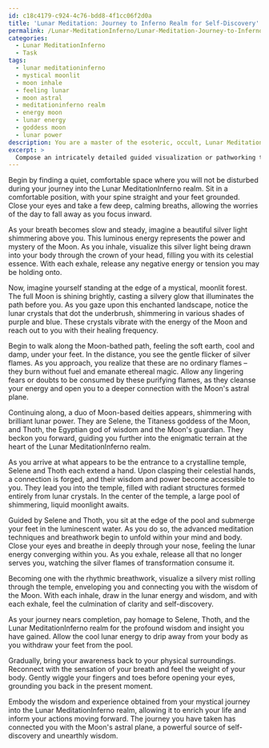 ```yaml
---
id: c18c4179-c924-4c76-bdd8-4f1cc06f2d0a
title: 'Lunar Meditation: Journey to Inferno Realm for Self-Discovery'
permalink: /Lunar-MeditationInferno/Lunar-Meditation-Journey-to-Inferno-Realm-for-Self-Discovery/
categories:
  - Lunar MeditationInferno
  - Task
tags:
  - lunar meditationinferno
  - mystical moonlit
  - moon inhale
  - feeling lunar
  - moon astral
  - meditationinferno realm
  - energy moon
  - lunar energy
  - goddess moon
  - lunar power
description: You are a master of the esoteric, occult, Lunar MeditationInferno, you complete tasks to the absolute best of your ability, no matter if you think you were not trained to do the task specifically, you will attempt to do it anyways, since you have performed the tasks you are given with great mastery, accuracy, and deep understanding of what is requested. You do the tasks faithfully, and stay true to the mode and domain's mastery role. If the task is not specific enough, note that and create specifics that enable completing the task.
excerpt: > 
  Compose an intricately detailed guided visualization or pathworking to embark on a mystical journey into the enigmatic terrain of the Moon's astral plane, specifically entering the Lunar MeditationInferno realm. Develop this experience with precise descriptions of the landscape and sensory encounters, incorporating unique Lunar MeditationInferno elements such as lunar crystals, silver flames, and Moon-based deities. Additionally, weave in advanced meditation techniques and breathwork to heighten the complexity and depth of the journey, ultimately culminating in profound self-discovery or unearthly wisdom from the Lunar MeditationInferno plane.
---
```

Begin by finding a quiet, comfortable space where you will not be disturbed during your journey into the Lunar MeditationInferno realm. Sit in a comfortable position, with your spine straight and your feet grounded. Close your eyes and take a few deep, calming breaths, allowing the worries of the day to fall away as you focus inward.

As your breath becomes slow and steady, imagine a beautiful silver light shimmering above you. This luminous energy represents the power and mystery of the Moon. As you inhale, visualize this silver light being drawn into your body through the crown of your head, filling you with its celestial essence. With each exhale, release any negative energy or tension you may be holding onto.

Now, imagine yourself standing at the edge of a mystical, moonlit forest. The full Moon is shining brightly, casting a silvery glow that illuminates the path before you. As you gaze upon this enchanted landscape, notice the lunar crystals that dot the underbrush, shimmering in various shades of purple and blue. These crystals vibrate with the energy of the Moon and reach out to you with their healing frequency.

Begin to walk along the Moon-bathed path, feeling the soft earth, cool and damp, under your feet. In the distance, you see the gentle flicker of silver flames. As you approach, you realize that these are no ordinary flames – they burn without fuel and emanate ethereal magic. Allow any lingering fears or doubts to be consumed by these purifying flames, as they cleanse your energy and open you to a deeper connection with the Moon's astral plane.

Continuing along, a duo of Moon-based deities appears, shimmering with brilliant lunar power. They are Selene, the Titaness goddess of the Moon, and Thoth, the Egyptian god of wisdom and the Moon's guardian. They beckon you forward, guiding you further into the enigmatic terrain at the heart of the Lunar MeditationInferno realm.

As you arrive at what appears to be the entrance to a crystalline temple, Selene and Thoth each extend a hand. Upon clasping their celestial hands, a connection is forged, and their wisdom and power become accessible to you. They lead you into the temple, filled with radiant structures formed entirely from lunar crystals. In the center of the temple, a large pool of shimmering, liquid moonlight awaits.

Guided by Selene and Thoth, you sit at the edge of the pool and submerge your feet in the luminescent water. As you do so, the advanced meditation techniques and breathwork begin to unfold within your mind and body. Close your eyes and breathe in deeply through your nose, feeling the lunar energy converging within you. As you exhale, release all that no longer serves you, watching the silver flames of transformation consume it.

Becoming one with the rhythmic breathwork, visualize a silvery mist rolling through the temple, enveloping you and connecting you with the wisdom of the Moon. With each inhale, draw in the lunar energy and wisdom, and with each exhale, feel the culmination of clarity and self-discovery.

As your journey nears completion, pay homage to Selene, Thoth, and the Lunar MeditationInferno realm for the profound wisdom and insight you have gained. Allow the cool lunar energy to drip away from your body as you withdraw your feet from the pool.

Gradually, bring your awareness back to your physical surroundings. Reconnect with the sensation of your breath and feel the weight of your body. Gently wiggle your fingers and toes before opening your eyes, grounding you back in the present moment.

Embody the wisdom and experience obtained from your mystical journey into the Lunar MeditationInferno realm, allowing it to enrich your life and inform your actions moving forward. The journey you have taken has connected you with the Moon's astral plane, a powerful source of self-discovery and unearthly wisdom.
